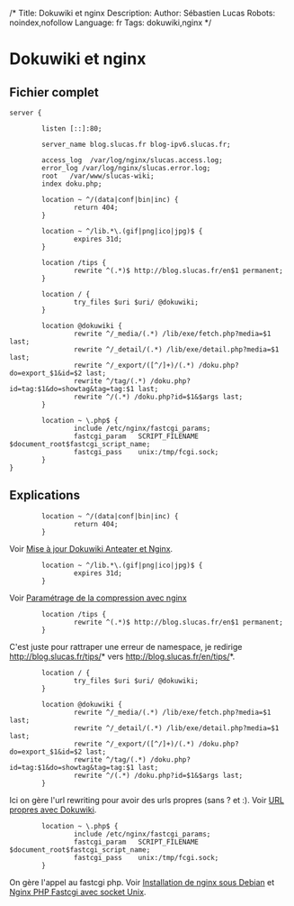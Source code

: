 /*
Title: Dokuwiki et nginx
Description: 
Author: Sébastien Lucas
Robots: noindex,nofollow
Language: fr
Tags: dokuwiki,nginx
*/
# Dokuwiki et nginx

## Fichier complet
```
server {

        listen [::]:80;

        server_name blog.slucas.fr blog-ipv6.slucas.fr;

        access_log  /var/log/nginx/slucas.access.log;
        error_log /var/log/nginx/slucas.error.log;
        root   /var/www/slucas-wiki;
        index doku.php;

        location ~ ^/(data|conf|bin|inc) {
                return 404;
        }

        location ~ ^/lib.*\.(gif|png|ico|jpg)$ {
                expires 31d;
        }

        location /tips {
                rewrite ^(.*)$ http://blog.slucas.fr/en$1 permanent;
        }

        location / {
                try_files $uri $uri/ @dokuwiki;
        }

        location @dokuwiki {
                rewrite ^/_media/(.*) /lib/exe/fetch.php?media=$1 last;
                rewrite ^/_detail/(.*) /lib/exe/detail.php?media=$1 last;
                rewrite ^/_export/([^/]+)/(.*) /doku.php?do=export_$1&id=$2 last;
                rewrite ^/tag/(.*) /doku.php?id=tag:$1&do=showtag&tag=tag:$1 last;
                rewrite ^/(.*) /doku.php?id=$1&$args last;
        }

        location ~ \.php$ {
                include /etc/nginx/fastcgi_params;
                fastcgi_param   SCRIPT_FILENAME  $document_root$fastcgi_script_name;
                fastcgi_pass    unix:/tmp/fcgi.sock;
        }
}
```

## Explications

```
        location ~ ^/(data|conf|bin|inc) {
                return 404;
        }
```
Voir [Mise à jour Dokuwiki Anteater et Nginx](/blog/anteater-system-security-nginx).

```
        location ~ ^/lib.*\.(gif|png|ico|jpg)$ {
                expires 31d;
        }
```
Voir [Paramétrage de la compression avec nginx](/blog/nginx-gzip-css-js)

```
        location /tips {
                rewrite ^(.*)$ http://blog.slucas.fr/en$1 permanent;
        }
```
C'est juste pour rattraper une erreur de namespace, je redirige http://blog.slucas.fr/tips/* vers http://blog.slucas.fr/en/tips/*.

```
        location / {
                try_files $uri $uri/ @dokuwiki;
        }

        location @dokuwiki {
                rewrite ^/_media/(.*) /lib/exe/fetch.php?media=$1 last;
                rewrite ^/_detail/(.*) /lib/exe/detail.php?media=$1 last;
                rewrite ^/_export/([^/]+)/(.*) /doku.php?do=export_$1&id=$2 last;
                rewrite ^/tag/(.*) /doku.php?id=tag:$1&do=showtag&tag=tag:$1 last;
                rewrite ^/(.*) /doku.php?id=$1&$args last;
        }

```
Ici on gère l'url rewriting pour avoir des urls propres (sans ? et :). Voir [URL propres avec Dokuwiki](/blog/dokuwiki-rewrite-tag).

```
        location ~ \.php$ {
                include /etc/nginx/fastcgi_params;
                fastcgi_param   SCRIPT_FILENAME  $document_root$fastcgi_script_name;
                fastcgi_pass    unix:/tmp/fcgi.sock;
        }
```
On gère l'appel au fastcgi php. Voir [Installation de nginx sous Debian](/blog/nginx-php-install) et [Nginx PHP Fastcgi avec socket Unix](/blog/nginx-php-unix-socket).

